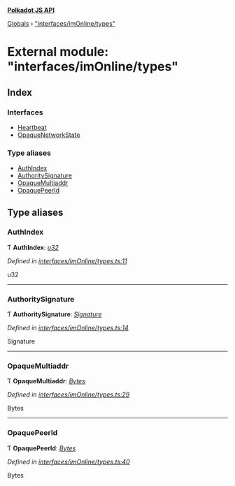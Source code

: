 **[Polkadot JS API](../README.md)**

[Globals](../globals.md) › ["interfaces/imOnline/types"](_interfaces_imonline_types_.md)

# External module: "interfaces/imOnline/types"

## Index

### Interfaces

* [Heartbeat](../interfaces/_interfaces_imonline_types_.heartbeat.md)
* [OpaqueNetworkState](../interfaces/_interfaces_imonline_types_.opaquenetworkstate.md)

### Type aliases

* [AuthIndex](_interfaces_imonline_types_.md#authindex)
* [AuthoritySignature](_interfaces_imonline_types_.md#authoritysignature)
* [OpaqueMultiaddr](_interfaces_imonline_types_.md#opaquemultiaddr)
* [OpaquePeerId](_interfaces_imonline_types_.md#opaquepeerid)

## Type aliases

###  AuthIndex

Ƭ **AuthIndex**: *[u32](../interfaces/_interfaceregistry_.interfaceregistry.md#u32)*

*Defined in [interfaces/imOnline/types.ts:11](https://github.com/polkadot-js/api/blob/a0c6cd5/packages/types/src/interfaces/imOnline/types.ts#L11)*

u32

___

###  AuthoritySignature

Ƭ **AuthoritySignature**: *[Signature](_interfaces_runtime_types_.md#signature)*

*Defined in [interfaces/imOnline/types.ts:14](https://github.com/polkadot-js/api/blob/a0c6cd5/packages/types/src/interfaces/imOnline/types.ts#L14)*

Signature

___

###  OpaqueMultiaddr

Ƭ **OpaqueMultiaddr**: *[Bytes](../classes/_primitive_bytes_.bytes.md)*

*Defined in [interfaces/imOnline/types.ts:29](https://github.com/polkadot-js/api/blob/a0c6cd5/packages/types/src/interfaces/imOnline/types.ts#L29)*

Bytes

___

###  OpaquePeerId

Ƭ **OpaquePeerId**: *[Bytes](../classes/_primitive_bytes_.bytes.md)*

*Defined in [interfaces/imOnline/types.ts:40](https://github.com/polkadot-js/api/blob/a0c6cd5/packages/types/src/interfaces/imOnline/types.ts#L40)*

Bytes